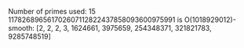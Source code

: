 Number of primes used: 15
117826896561702607112822437858093600975991 is O(1018929012)-smooth:
	 [2, 2, 2, 3, 1624661, 3975659, 254348371, 321821783, 9285748519]
